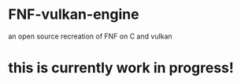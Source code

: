 # FNF-vulkan-engine
an open source recreation of FNF on C and vulkan

# this is currently work in progress!
